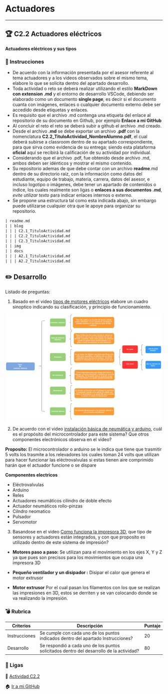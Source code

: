# Actuadores
___
## :trophy: C2.2 Actuadores eléctricos

**Actuadores eléctricos y sus tipos**

### :blue_book: Instrucciones

- De acuerdo con la información presentada por el asesor referente al tema actuadores y a los videos observados sobre el mismo tema, elabore lo que se solicita dentro del apartado desarrollo.
- Toda actividad o reto se deberá realizar utilizando el estilo **MarkDown con extension .md** y el entorno de desarrollo VSCode, debiendo ser elaborado como un documento **single page**, es decir si el documento cuanta con imágenes, enlaces o cualquier documento externo debe ser accedido desde etiquetas y enlaces.
- Es requisito que el archivo .md contenga una etiqueta del enlace al repositorio de su documento en Github, por ejemplo **Enlace a mi GitHub**
- Al concluir el reto el reto se deberá subir a github el archivo .md creado.
- Desde el archivo **.md** se debe exportar un archivo **.pdf** con la nomenclatura **C2.2_TituloActividad_NombreAlumno.pdf**, el cual deberá subirse a classroom dentro de su apartado correspondiente, para que sirva como evidencia de su entrega; siendo esta plataforma **oficial** aquí se recibirá la calificación de su actividad por individual.
- Considerando que el archivo .pdf, fue obtenido desde archivo .md, ambos deben ser idénticos y mostrar el mismo contenido.
- Su repositorio ademas de que debe contar con un archivo **readme**.md dentro de su directorio raíz, con la información como datos del estudiante, equipo de trabajo, materia, carrera, datos del asesor, e incluso logotipo o imágenes, debe tener un apartado de contenidos o indice, los cuales realmente son ligas o **enlaces a sus documentos .md**, _evite utilizar texto_ para indicar enlaces internos o externo.
- Se propone una estructura tal como esta indicada abajo, sin embargo puede utilizarse cualquier otra que le apoye para organizar su repositorio.  
``` 
| readme.md
| | blog
| | | C2.1_TituloActividad.md
| | | C2.2_TituloActividad.md
| | | C2.3_TituloActividad.md
| | img
| | docs
| | | A2.1_TituloActividad.md
| | | A2.2_TituloActividad.md
```
## :pencil2: Desarrollo

Listado de preguntas:

1. Basado en el video [tipos de motores eléctricos](https://www.youtube.com/watch?v=pgr4yRMnB_A) elabore un cuadro sinoptico indicando su clasificación, y principio de funcionamiento.

<p align="center">
    <img alt="Logo" src="../img/C2.2_CuadroSinoptico.png">
</p>

2. De acuerdo con el video [instalación básica de neumática y arduino](https://www.youtube.com/watch?v=DdvLAXfuNpY&t=8s), cuál es el propósito del microcontrolador para este sistema? Que otros componentes electrónicos observa en el video?

**Proposito:**
El microcontrolador o arduino se le indica que tiene que trasmitir 5 volts los trasmite a los relevadores los cuales toman 24 volts que utilizan para hacer funcionar las eléctrovalvulas si estas tienen aire comprimido harán que el actuador funcione o se dispare 


**Componentes electricos**
- Eléctrovalvulas 
- Arduino 
- Reles
- Actuadores neumáticos cilindro de doble efecto 
- Actuador neumáticos rollo-pinzas
- Cilndro neomatico 
- Pulsador
- Servomotor 


3. Basandose en el video [Como funciona la impresora 3D](https://www.youtube.com/watch?v=C4HAJ5HLuB4), que tipo de sensores y actuadores están integrados, y con que proposito es utilizado dentro de este sistema de impresión?

- **Motores paso a paso:** Se utilizan para el movimiento en los ejes X, Y y Z ya que pues son precisos para los movimientos que ocupa una impresora 3D

- **Pequeño ventilador y un disipador :** Disipar el calor que genera el motor extrusor 

- **Motor extrusor** Por el cual pasan los filamentos con los que se realizan las impresiones en 3D, estos se derriten y se van colocando donde se va realizando la impresión.

### :bomb: Rubrica

| Criterios     | Descripción                                                                                  | Puntaje |
| ------------- | -------------------------------------------------------------------------------------------- | ------- |
| Instrucciones | Se cumple con cada uno de los puntos indicados dentro del apartado Instrucciones?            | 20 |
| Desarrollo    | Se respondió a cada uno de los puntos solicitados dentro del desarrollo de la actividad?     | 80      |

### :bookmark: Ligas

:memo: [Actividad C2.2 ](https://github.com/NellyQuino/SistemasProgramables/blob/main/Blog/C2.1_ActuadoresNeumaticosHidraulicos.md)

:house: [Ir a mi GitHub](https://github.com/NellyQuino/SistemasProgramables)


